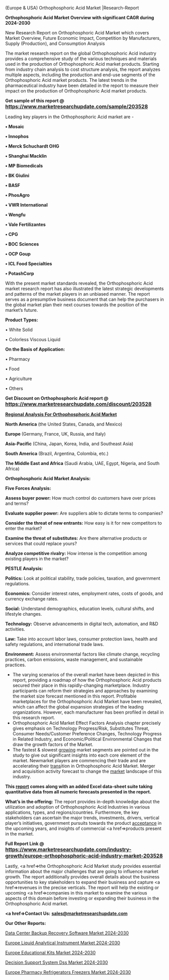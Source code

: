  (Europe & USA) Orthophosphoric Acid Market |Research-Report

<strong>Orthophosphoric Acid Market Overview with significant CAGR during 2024-2030</strong>

New Research Report on Orthophosphoric Acid Market which covers Market Overview, Future Economic Impact, Competition by Manufacturers, Supply (Production), and Consumption Analysis

The market research report on the global Orthophosphoric Acid industry provides a comprehensive study of the various techniques and materials used in the production of Orthophosphoric Acid market products. Starting from industry chain analysis to cost structure analysis, the report analyzes multiple aspects, including the production and end-use segments of the Orthophosphoric Acid market products. The latest trends in the pharmaceutical industry have been detailed in the report to measure their impact on the production of Orthophosphoric Acid market products.

<strong>Get sample of this report @ <a href=https://www.marketresearchupdate.com/sample/203528><font size=3 color=#0000ff>https://www.marketresearchupdate.com/sample/203528</font></a></strong>

Leading key players in the Orthophosphoric Acid market are -

<strong>• Mosaic

• Innophos

• Merck Schuchardt OHG

• Shanghai Macklin

• MP Biomedicals

• BK Giulini

• BASF

• PhosAgro

• VWR International

• Wengfu

• Vale Fertilizantes

• CPG

• BOC Sciences

• OCP Goup

• ICL Food Specialties

• PotashCorp</strong>

With the present market standards revealed, the Orthophosphoric Acid market research report has also illustrated the latest strategic developments and patterns of the market players in an unbiased manner. The report serves as a presumptive business document that can help the purchasers in the global market plan their next courses towards the position of the market’s future.

<strong>Product Types:</strong>

• White Solid

• Colorless Viscous Liquid

<strong>On the Basis of Application:</strong>

• Pharmacy

• Food

• Agriculture

• Others

<strong>Get Discount on Orthophosphoric Acid report @ <a href=https://www.marketresearchupdate.com/discount/203528><font size=3 color=#0000ff>https://www.marketresearchupdate.com/discount/203528</font></a></strong>

<strong><u><b>Regional Analysis For Orthophosphoric Acid Market</b></u></strong>

<strong><b>North America</b></strong> (the United States, Canada, and Mexico)

<strong><b>Europe </b></strong>(Germany, France, UK, Russia, and Italy)

<strong><b>Asia-Pacific</b></strong> (China, Japan, Korea, India, and Southeast Asia)

<strong><b>South America</b></strong> (Brazil, Argentina, Colombia, etc.)

<strong><b>The Middle East and Africa</b></strong> (Saudi Arabia, UAE, Egypt, Nigeria, and South Africa)

<strong>Orthophosphoric Acid Market Analysis:</strong>

<strong>Five Forces Analysis:</strong>

<strong>Assess buyer power:</strong> How much control do customers have over prices and terms?

<strong>Evaluate supplier power:</strong> Are suppliers able to dictate terms to companies?

<strong>Consider the threat of new entrants:</strong> How easy is it for new competitors to enter the market?

<strong>Examine the threat of substitutes:</strong> Are there alternative products or services that could replace yours?

<strong>Analyze competitive rivalry:</strong> How intense is the competition among existing players in the market?

<strong>PESTLE Analysis:</strong>

<strong>Politics:</strong> Look at political stability, trade policies, taxation, and government regulations.

<strong>Economics:</strong> Consider interest rates, employment rates, costs of goods, and currency exchange rates.

<strong>Social:</strong> Understand demographics, education levels, cultural shifts, and lifestyle changes.

<strong>Technology:</strong> Observe advancements in digital tech, automation, and R&D activities.

<strong>Law:</strong> Take into account labor laws, consumer protection laws, health and safety regulations, and international trade laws.

<strong>Environment:</strong> Assess environmental factors like climate change, recycling practices, carbon emissions, waste management, and sustainable practices.

<ul>
  <li>The varying scenarios of the overall market have been depicted in this report, providing a roadmap of how the Orthophosphoric Acid products secured their place in this rapidly-changing marketplace. Industry participants can reform their strategies and approaches by examining the market size forecast mentioned in this report. Profitable marketplaces for the Orthophosphoric Acid Market have been revealed, which can affect the global expansion strategies of the leading organizations. However, each manufacturer has been profiled in detail in this research report.</li>
  <li>Orthophosphoric Acid Market Effect Factors Analysis chapter precisely gives emphasis on Technology Progress/Risk, Substitutes Threat, Consumer Needs/Customer Preference Changes, Technology Progress in Related Industry, and Economic/Political Environmental Changes that draw the growth factors of the Market.</li>
  <li>The fastest &amp; slowest <a href=ASDF991299>growing</a> market segments are pointed out in the study to give out significant insights into each core element of the market. Newmarket players are commencing their trade and are accelerating their <a href=>trans</a>ition in Orthophosphoric Acid Market. Merger and acquisition activity forecast to change the <a href=>market</a> landscape of this industry.</li>
</ul>
<strong>This <a href=>report</a> comes along with an added Excel data-sheet suite taking quantitative data from all numeric forecasts presented in the report.</strong>

<strong>What’s in the offering:</strong> The report provides in-depth knowledge about the utilization and adoption of Orthophosphoric Acid Industries in various applications, types, and regions/countries. Furthermore, the key stakeholders can ascertain the major trends, investments, drivers, vertical player’s initiatives, government pursuits towards the product <a href=ASDF881288>acceptance</a> in the upcoming years, and insights of commercial <a href=>products</a> present in the market.

<strong>Full Report Link @ <a href=https://www.marketresearchupdate.com/industry-growth/europe-orthophosphoric-acid-industry-market-203528><font size=3 color=#0000ff>https://www.marketresearchupdate.com/industry-growth/europe-orthophosphoric-acid-industry-market-203528</font></a></strong>

Lastly, <a href=>the</a> Orthophosphoric Acid Market study provides essential information about the major challenges that are going to influence market growth. The report additionally provides overall details about the business opportunities to key stakeholders to expand their business and capture <a href=>revenues</a> in the precise verticals. The report will help the existing or upcoming <a href=>companies</a> in this market to examine the various aspects of this domain before investing or expanding their business in the Orthophosphoric Acid market.

<strong><a href=><strong>Contact Us:</strong></a></strong>
<strong>sales@marketresearchupdate.com</strong>

<strong>Our Other Reports:</strong>

<a href=https://www.linkedin.com/pulse/data-center-backup-recovery-software-market-2f>Data Center Backup Recovery Software Market 2024-2030</a>

<a href=https://www.linkedin.com/pulse/europe-liquid-analytical-instrument-market-trends-size>Europe Liquid Analytical Instrument Market 2024-2030</a>

<a href=https://www.linkedin.com/pulse/europe-educational-kits-market-2023-2030>Europe Educational Kits Market 2024-2030</a>

<a href=https://www.linkedin.com/pulse/decision-support-system-dss-market-2023-2029-t7stf/>Decision Support System Dss Market 2024-2030</a>

<a href=https://www.linkedin.com/pulse/europe-pharmacy-refrigerators-freezers-market-fftof/>Europe Pharmacy Refrigerators Freezers Market 2024-2030</a>

